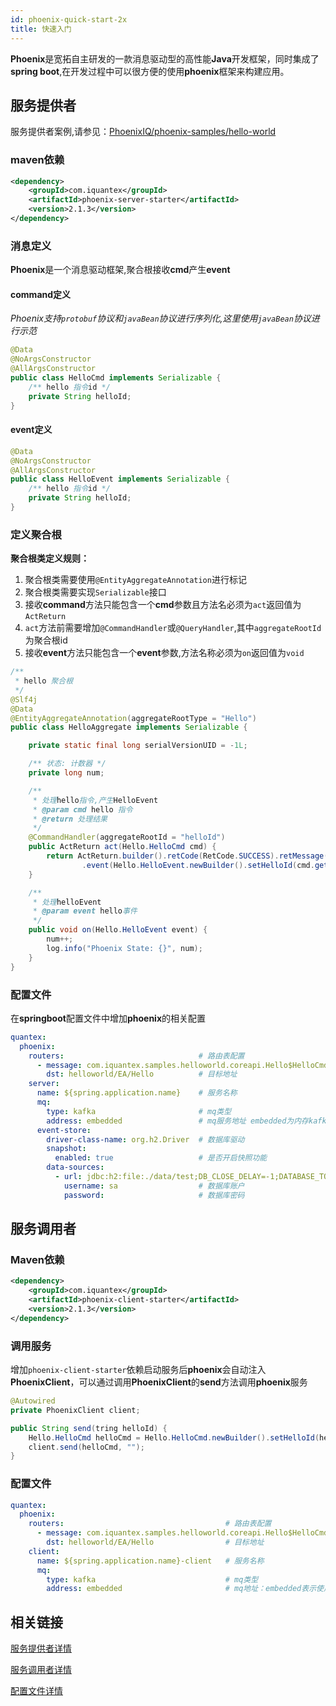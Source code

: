 ```yaml
---
id: phoenix-quick-start-2x 
title: 快速入门
---
```


**Phoenix**是宽拓自主研发的一款消息驱动型的高性能**Java**开发框架，同时集成了**spring boot**,在开发过程中可以很方便的使用**phoenix**框架来构建应用。

## 服务提供者

服务提供者案例,请参见：[PhoenixIQ/phoenix-samples/hello-world](https://github.com/PhoenixIQ/phoenix-samples/tree/master/hello-world)

### maven依赖

```xml
<dependency>
    <groupId>com.iquantex</groupId>
    <artifactId>phoenix-server-starter</artifactId>
    <version>2.1.3</version>
</dependency>
```

### 消息定义

**Phoenix**是一个消息驱动框架,聚合根接收**cmd**产生**event**

#### command定义

*Phoenix支持`protobuf`协议和`javaBean`协议进行序列化,这里使用`javaBean`协议进行示范*

```java
@Data
@NoArgsConstructor
@AllArgsConstructor
public class HelloCmd implements Serializable {
	/** hello 指令id */
    private String helloId;
}
```

#### event定义

```java
@Data
@NoArgsConstructor
@AllArgsConstructor
public class HelloEvent implements Serializable {
	/** hello 指令id */
    private String helloId;
}
```

### 定义聚合根

**聚合根类定义规则：**

1. 聚合根类需要使用`@EntityAggregateAnnotation`进行标记
1. 聚合根类需要实现`Serializable`接口
1. 接收**command**方法只能包含一个**cmd**参数且方法名必须为`act`返回值为`ActReturn`
1. `act`方法前需要增加`@CommandHandler`或`@QueryHandler`,其中`aggregateRootId`为聚合根id
1. 接收**event**方法只能包含一个**event**参数,方法名称必须为`on`返回值为`void`

```java
/**
 * hello 聚合根
 */
@Slf4j
@Data
@EntityAggregateAnnotation(aggregateRootType = "Hello")
public class HelloAggregate implements Serializable {

	private static final long serialVersionUID = -1L;

	/** 状态: 计数器 */
	private long num;

	/**
	 * 处理hello指令,产生HelloEvent
	 * @param cmd hello 指令
	 * @return 处理结果
	 */
	@CommandHandler(aggregateRootId = "helloId")
	public ActReturn act(Hello.HelloCmd cmd) {
		return ActReturn.builder().retCode(RetCode.SUCCESS).retMessage("Hello World Phoenix...")
				.event(Hello.HelloEvent.newBuilder().setHelloId(cmd.getHelloId()).build()).build();
	}

	/**
	 * 处理helloEvent
	 * @param event hello事件
	 */
	public void on(Hello.HelloEvent event) {
		num++;
		log.info("Phoenix State: {}", num);
	}
}
```

### 配置文件

在**springboot**配置文件中增加**phoenix**的相关配置

```yaml
quantex:
  phoenix:
    routers:                              # 路由表配置
      - message: com.iquantex.samples.helloworld.coreapi.Hello$HelloCmd # 消息类名称
        dst: helloworld/EA/Hello          # 目标地址
    server:
      name: ${spring.application.name}    # 服务名称
      mq:
        type: kafka                       # mq类型
        address: embedded                 # mq服务地址 embedded为内存kafka
      event-store:
        driver-class-name: org.h2.Driver  # 数据库驱动
        snapshot:
          enabled: true                   # 是否开启快照功能
        data-sources:
          - url: jdbc:h2:file:./data/test;DB_CLOSE_DELAY=-1;DATABASE_TO_UPPER=FALSE;INIT=CREATE SCHEMA IF NOT EXISTS PUBLIC # 数据库链接url
            username: sa                  # 数据库账户
            password:                     # 数据库密码
```

## 服务调用者

### Maven依赖

```xml
<dependency>
    <groupId>com.iquantex</groupId>
    <artifactId>phoenix-client-starter</artifactId>
    <version>2.1.3</version>
</dependency>
```

### 调用服务

增加`phoenix-client-starter`依赖启动服务后**phoenix**会自动注入**PhoenixClient**，可以通过调用**PhoenixClient**的**send**方法调用**phoenix**服务

```java
@Autowired
private PhoenixClient client;

public String send(tring helloId) {
    Hello.HelloCmd helloCmd = Hello.HelloCmd.newBuilder().setHelloId(helloId).build();
    client.send(helloCmd, "");
}
```

### 配置文件

```yaml
quantex:
  phoenix:
    routers:                                    # 路由表配置
      - message: com.iquantex.samples.helloworld.coreapi.Hello$HelloCmd # 消息类名称
        dst: helloworld/EA/Hello	            # 目标地址
    client:
      name: ${spring.application.name}-client	# 服务名称
      mq:
        type: kafka	                            # mq类型
        address: embedded                       # mq地址：embedded表示使用内存kafka
```

## 相关链接

[服务提供者详情](../02-phoenix-core/00-phoenix-core.md)

[服务调用者详情](../02-phoenix-core/01-client.md)

[配置文件详情](../02-phoenix-core/05-config.md)

